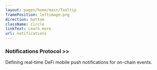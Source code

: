 ```yaml
---
layout: pages/home/main/Tooltip
framePosition: leftimage.png
direction: bottom
className: circle
linkText: Learn more
url: notifications
---
```


### Notifications Protocol >>

Defining real-time DeFi mobile push notifications for on-chain events.
